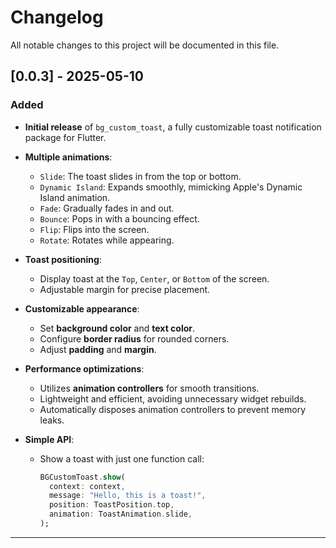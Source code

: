 # Changelog

All notable changes to this project will be documented in this file.

## [0.0.3] - 2025-05-10
### Added
- **Initial release** of `bg_custom_toast`, a fully customizable toast notification package for Flutter.
- **Multiple animations**:
    - `Slide`: The toast slides in from the top or bottom.
    - `Dynamic Island`: Expands smoothly, mimicking Apple's Dynamic Island animation.
    - `Fade`: Gradually fades in and out.
    - `Bounce`: Pops in with a bouncing effect.
    - `Flip`: Flips into the screen.
    - `Rotate`: Rotates while appearing.

- **Toast positioning**:
    - Display toast at the `Top`, `Center`, or `Bottom` of the screen.
    - Adjustable margin for precise placement.

- **Customizable appearance**:
    - Set **background color** and **text color**.
    - Configure **border radius** for rounded corners.
    - Adjust **padding** and **margin**.

- **Performance optimizations**:
    - Utilizes **animation controllers** for smooth transitions.
    - Lightweight and efficient, avoiding unnecessary widget rebuilds.
    - Automatically disposes animation controllers to prevent memory leaks.

- **Simple API**:
    - Show a toast with just one function call:
      ```dart
      BGCustomToast.show(
        context: context,
        message: "Hello, this is a toast!",
        position: ToastPosition.top,
        animation: ToastAnimation.slide,
      );
      ```

---
